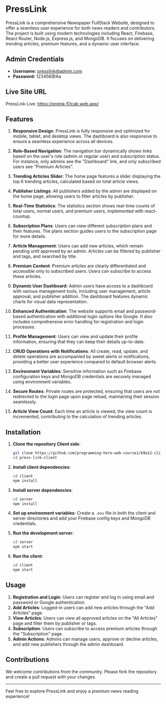 # PressLink

PressLink is a comprehensive Newspaper FullStack Website, designed to offer a seamless user experience for both news readers and contributors. The project is built using modern technologies including React, Firebase, React Router, Node.js, Express.js, and MongoDB. It focuses on delivering trending articles, premium features, and a dynamic user interface.

## Admin Credentials
- **Username:** presslink@admin.com
- **Password:** 123456@Aa

## Live Site URL
PressLink Live: https://preink-51cab.web.app/

## Features

1. **Responsive Design**: PressLink is fully responsive and optimized for mobile, tablet, and desktop views. The dashboard is also responsive to ensure a seamless experience across all devices.

2. **Role-Based Navigation**: The navigation bar dynamically shows links based on the user's role (admin or regular user) and subscription status. For instance, only admins see the "Dashboard" link, and only subscribed users see "Premium Articles".

3. **Trending Articles Slider**: The home page features a slider displaying the top 6 trending articles, calculated based on total article views.

4. **Publisher Listings**: All publishers added by the admin are displayed on the home page, allowing users to filter articles by publisher.

5. **Real-Time Statistics**: The statistics section shows real-time counts of total users, normal users, and premium users, implemented with react-countup.

6. **Subscription Plans**: Users can view different subscription plans and their features. The plans section guides users to the subscription page for more details.

7. **Article Management**: Users can add new articles, which remain pending until approved by an admin. Articles can be filtered by publisher and tags, and searched by title. 

8. **Premium Content**: Premium articles are clearly differentiated and accessible only to subscribed users. Users can subscribe to access these articles.

9. **Dynamic User Dashboard**: Admin users have access to a dashboard with various management tools, including user management, article approval, and publisher addition. The dashboard features dynamic charts for visual data representation.

10. **Enhanced Authentication**: The website supports email and password-based authentication with additional login options like Google. It also includes comprehensive error handling for registration and login processes.

11. **Profile Management**: Users can view and update their profile information, ensuring that they can keep their details up-to-date.

12. **CRUD Operations with Notifications**: All create, read, update, and delete operations are accompanied by sweet alerts or notifications, providing a better user experience compared to default browser alerts.

13. **Environment Variables**: Sensitive information such as Firebase configuration keys and MongoDB credentials are securely managed using environment variables.

14. **Secure Routes**: Private routes are protected, ensuring that users are not redirected to the login page upon page reload, maintaining their session seamlessly.

15. **Article View Count**: Each time an article is viewed, the view count is incremented, contributing to the calculation of trending articles.

## Installation

1. **Clone the repository Client side**: 
    ```bash
    git clone https://github.com/programming-hero-web-course1/b9a12-client-side-SopnilSwapon
    cd press-link-client
    ```
2. **Install client dependencies**: 
    ```bash
    cd client
    npm install
    ```

3. **Install server dependencies**: 
    ```bash
    cd server
    npm install
    ```

4. **Set up environment variables**: 
    Create a `.env` file in both the client and server directories and add your Firebase config keys and MongoDB credentials.

5. **Run the development server**: 
    ```bash
    cd server
    npm start
    ```

6. **Run the client**: 
    ```bash
    cd client
    npm start
    ```

## Usage

1. **Registration and Login**: Users can register and log in using email and password or Google authentication.
2. **Add Articles**: Logged-in users can add new articles through the "Add Articles" page.
3. **View Articles**: Users can view all approved articles on the "All Articles" page and filter them by publisher or tags.
4. **Subscription**: Users can subscribe to access premium articles through the "Subscription" page.
5. **Admin Actions**: Admins can manage users, approve or decline articles, and add new publishers through the admin dashboard.

## Contributions

We welcome contributions from the community. Please fork the repository and create a pull request with your changes.

---

Feel free to explore PressLink and enjoy a premium news reading experience!

